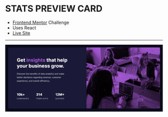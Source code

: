 # STATS PREVIEW CARD
- [Frontend Mentor](https://www.frontendmentor.io/) Challenge
- Uses React
- [Live Site](https://silly-pasca-71eafd.netlify.app/)
---
![screenshot](image.png)